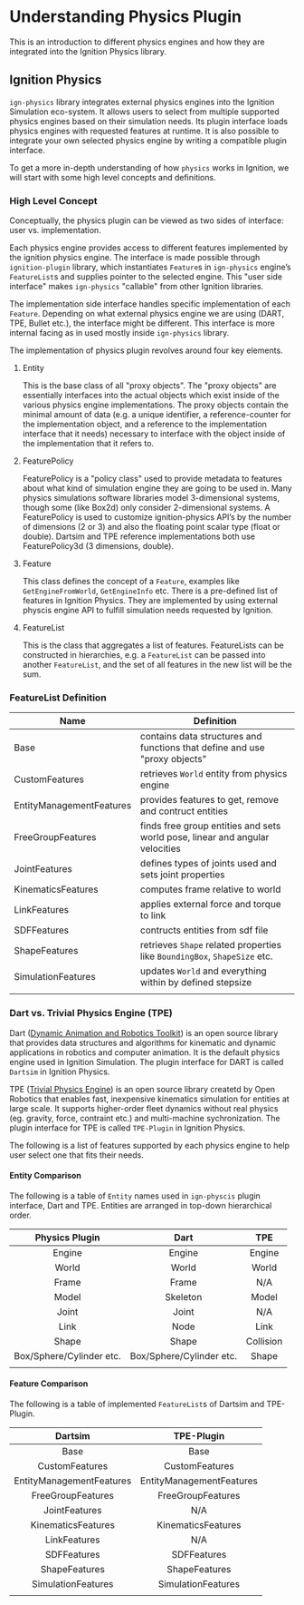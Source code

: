 # Understanding Physics Plugin

This is an introduction to different physics engines and how they are integrated into the Ignition Physics library.

## Ignition Physics

``ign-physics`` library integrates external physics engines into the Ignition Simulation eco-system.
It allows users to select from multiple supported physics engines based on their simulation needs.
Its plugin interface loads physics engines with requested features at runtime.
It is also possible to integrate your own selected physics engine by writing a compatible plugin interface.

To get a more in-depth understanding of how `physics` works in Ignition, we will start with some high level concepts and definitions.
<!-- TODO: add tutorial on how to write your own physics plugin -->

### High Level Concept

Conceptually, the physics plugin can be viewed as two sides of interface: user vs. implementation.

Each physics engine provides access to different features implemented by the ignition physics engine. 
The interface is made possible through ``ignition-plugin`` library, which instantiates ``Feature``s in ``ign-physics`` engine’s ``FeatureList``s and supplies pointer to the selected engine. 
This "user side interface" makes ``ign-physics`` "callable" from other Ignition libraries.

The implementation side interface handles specific implementation of each ``Feature``.
Depending on what external physics engine we are using (DART, TPE, Bullet etc.), the interface might be different.
This interface is more internal facing as in used mostly inside ``ign-physics`` library. 

The implementation of physics plugin revolves around four key elements.

1. Entity

    This is the base class of all "proxy objects".
    The "proxy objects" are essentially interfaces into the actual objects which exist inside of the various physics engine implementations.
    The proxy objects contain the minimal amount of data (e.g. a unique identifier, a reference-counter for the implementation object, and a reference to the implementation interface that it needs) necessary to interface with the object inside of the implementation that it refers to.

2. FeaturePolicy

    FeaturePolicy is a "policy class" used to provide metadata to features about what kind of simulation engine they are going to be used in.
    Many physics simulations software libraries model 3-dimensional systems, though some (like Box2d) only consider 2-dimensional systems.
    A FeaturePolicy is used to customize ignition-physics API’s by the number of dimensions (2 or 3) and also the floating point scalar type (float or double).
    Dartsim and TPE reference implementations both use FeaturePolicy3d (3 dimensions, double).

3. Feature

    This class defines the concept of a ``Feature``, examples like ``GetEngineFromWorld``, ``GetEngineInfo`` etc.
    There is a pre-defined list of features in Ignition Physics. 
    They are implemented by using external physcis engine API to fulfill simulation needs requested by Ignition. 

4. FeatureList

    This is the class that aggregates a list of features.
    FeatureLists can be constructed in hierarchies, e.g. a ``FeatureList`` can be passed into another ``FeatureList``, and the set of all features in the new list will be the sum.


### FeatureList Definition

| Name  | Definition  |
|---|---|
| Base  | contains data structures and functions that define and use "proxy objects"   |
| CustomFeatures  | retrieves ``World`` entity from physics engine|
| EntityManagementFeatures  | provides features to get, remove and contruct entities  |
| FreeGroupFeatures  | finds free group entities and sets world pose, linear and angular velocities  |
| JointFeatures  | defines types of joints used and sets joint properties  |
| KinematicsFeatures  | computes frame relative to world  |
| LinkFeatures  | applies external force and torque to link  |
| SDFFeatures  | contructs entities from sdf file  |
| ShapeFeatures  | retrieves ``Shape`` related properties like ``BoundingBox``, ``ShapeSize`` etc. |
| SimulationFeatures  | updates ``World`` and everything within by defined stepsize |
|   |   |

### Dart vs. Trivial Physics Engine (TPE)

<!-- TODO: add Bullet once it's supported -->
<!-- ### Bullet -->

Dart ([Dynamic Animation and Robotics Toolkit](https://dartsim.github.io/)) is an open source library that provides data structures and algorithms for kinematic and dynamic applications in robotics and computer animation.
It is the default physics engine used in Ignition Simulation.
The plugin interface for DART is called ``Dartsim`` in Ignition Physics.

TPE ([Trivial Physics Engine](<!-- TODO: add repo link -->)) is an open source library createtd by Open Robotics that enables fast, inexpensive kinematics simulation for entities at large scale.
It supports higher-order fleet dynamics without real physics (eg. gravity, force, contraint etc.) and multi-machine sychronization.
The plugin interface for TPE is called ``TPE-Plugin`` in Ignition Physics.

The following is a list of features supported by each physics engine to help user select one that fits their needs.

#### Entity Comparison

The following is a table of ``Entity`` names used in ``ign-physcis`` plugin interface, Dart and TPE. Entities are arranged in top-down hierarchical order.

| Physics Plugin | Dart  | TPE  |
|:-:|:-:|:-:|
| Engine  | Engine  | Engine  |
| World  | World  | World  |
| Frame  | Frame  | N/A  |
| Model  | Skeleton  | Model |
| Joint  | Joint  | N/A |
| Link  | Node  | Link  |
| Shape  | Shape  | Collision |
| Box/Sphere/Cylinder etc. | Box/Sphere/Cylinder etc.  | Shape |
|   |   |   |

#### Feature Comparison

The following is a table of implemented ``FeatureList``s of Dartsim and TPE-Plugin.

| Dartsim  | TPE-Plugin  |
|:-:|:-:|
| Base  | Base  |
| CustomFeatures  | CustomFeatures  |
| EntityManagementFeatures  | EntityManagementFeatures  |
| FreeGroupFeatures  | FreeGroupFeatures  |
| JointFeatures  | N/A  |
| KinematicsFeatures  | KinematicsFeatures  |
| LinkFeatures  | N/A  |
| SDFFeatures  | SDFFeatures  |
| ShapeFeatures  | ShapeFeatures   |
| SimulationFeatures  | SimulationFeatures  |
|  |  |
